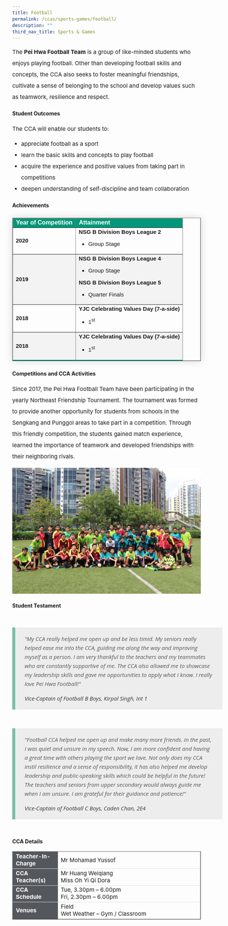 ```yaml
---
title: Football
permalink: /ccas/sports-games/football/
description: ""
third_nav_title: Sports & Games
---
```

<p style="font-size:15px; line-height:2;margin-top:15px;">The <strong>Pei Hwa Football Team</strong> is a group of like-minded students who enjoys playing football. Other than developing football skills and concepts, the CCA also seeks to foster meaningful friendships, cultivate a sense of belonging to the school and develop values such as teamwork, resilience and respect.</p>

<h4><strong>Student Outcomes</strong></h4>
<p style="font-size:15px; line-height:2;">The CCA will enable our students to:</p>
<ul style="margin-top:-5px">
<li style="font-size:15px; line-height:2;"> appreciate football as a sport</li>
<li style="font-size:15px; line-height:2;"> learn the basic skills and concepts to play football</li>
<li style="font-size:15px; line-height:2;"> acquire the experience and positive values from taking part in competitions</li>
<li style="font-size:15px; line-height:2;"> deepen understanding of self-discipline and team collaboration</li>
</ul>
	
<h4><strong>Achievements</strong></h4>
	
<table border="1" style="border-collapse: collapse;margin: 25px 0;font-size:15px;font-family: sans-serif;box-shadow: 0 0 20px rgba(0, 0, 0, 0.15);">
		<thead style="background-color: #009879; font-weight: bold; font-size: 16px;">
			<tr>
				<td style="text-align:left;color:white;">Year of Competition</td>
				<td style="text-align:left;color:white;">Attainment</td>
			</tr>
		</thead>
	
<tbody>
<tr>
<td><strong>2020</strong></td>
	<td style="font-size:15px;">
		<strong>NSG B Division Boys League 2</strong>
		<br>
		<ul>
			<li style="font-size:15px;margin-bottom:5px;">Group Stage</li>
		</ul>
	</td>
</tr>
															
<tr style="background-color:#f3f3f3;font-size:15px;">
<td style="font-size:15px;"><strong>2019</strong></td>
	<td style="font-size:15px;">
		<strong>NSG B Division Boys League 4</strong>
		<br>
		<ul>
			<li style="font-size:15px;margin-bottom:5px;">Group Stage</li>
		</ul>
		<strong>NSG B Division Boys League 5</strong>
		<br>
		<ul>
			<li style="font-size:15px; margin-bottom:5px;">Quarter Finals</li>
		</ul>
	</td>
</tr>
			
<tr style="font-size:15px;">
<td><strong>2018</strong></td>
	<td>
		<strong>YJC Celebrating Values Day (7-a-side)</strong>
		<br>
		<ul>
			<li style="font-size:15px;margin-bottom:5px;">1<sup>st</sup></li>
		</ul>
	</td>
</tr>
<tr style="background-color:#f3f3f3;font-size:15px;border-bottom: 2px solid #009879;">
<td><strong>2018</strong></td>
	<td style="font-size:15px;">
		<strong>YJC Celebrating Values Day (7-a-side)</strong>
		<br>
		<ul>
			<li style="font-size:15px;margin-bottom:5px;">1<sup>st</sup></li>
		</ul>
	</td>
</tr>
										
</tbody>
</table>

<h4><strong>Competitions and CCA Activities</strong></h4>

<p style="font-size:15px; line-height:2;margin-top:15px;">Since 2017, the Pei Hwa Football Team have been participating in the yearly Northeast Friendship Tournament. The tournament was formed to provide another opportunity for students from schools in the Sengkang and Punggol areas to take part in a competition. Through this friendly competition, the students gained match experience, learned the importance of teamwork and developed friendships with their neighboring rivals.</p>

<img src="/images/football1.jpg" style="align:center;">

<h4><strong>Student Testament</strong></h4>
<blockquote style="font-size: 15px;
  width:100%;
  margin:50px auto;
  font-family:Open Sans;
  font-style:italic;
  color: #555555;
  padding:1.2em 25px 1.2em 25px;
  border-left:8px solid #78C0A8 ;
  line-height:1.6;
  position: relative;
  background:#EDEDED;">
	"My CCA really helped me open up and be less timid. My seniors really helped ease me into the CCA, guiding me along the way and improving myself as a person. I am very thankful to the teachers and my teammates who are constantly supportive of me. The CCA also allowed me to showcase my leadership skills and gave me opportunities to apply what I know. I really love Pei Hwa Football!"
  <span style="display:block; color:#333333; margin-top:1em;font-size:15px;"><em>Vice-Captain of Football B Boys, Kirpal Singh, Int 1</em></span>
	</blockquote>
	
<blockquote style="font-size: 15px;
  width:100%;
  margin:50px auto;
  font-family:Open Sans;
  font-style:italic;
  color: #555555;
  padding:1.2em 25px 1.2em 25px;
  border-left:8px solid #78C0A8 ;
  line-height:1.6;
  position: relative;
  background:#EDEDED;">
	"Football CCA helped me open up and make many more friends. In the past, I was quiet and unsure in my speech. Now, I am more confident and having a great time with others playing the sport we love. Not only does my CCA instil resilience and a sense of responsibility, it has also helped me develop leadership and public-speaking skills which could be helpful in the future! The teachers and seniors from upper secondary would always guide me when I am unsure. I am grateful for their guidance and patience!"
  <span style="display:block; color:#333333; margin-top:1em;font-size:15px;"><em>Vice-Captain of Football C Boys, Caden Chan, 2E4</em></span>
	</blockquote>

<h4><strong>CCA Details</strong></h4>
<table border="1" style="width:100%;">
	<tbody>
		<tr>
			<td style="background-color: #54585d; font-weight: bold; font-size: 15px; border: 1px solid #54585d; color:white;border-bottom: 1px solid #dddddd;width:24%;">Teacher-In-Charge</td>
			<td style="border: 1px solid #dddfe1;font-size: 15px;">Mr Mohamad Yussof</td>
		</tr>

<tr>
			<td style="background-color: #54585d; font-weight: bold; font-size: 15px; border: 1px solid #54585d;border-bottom: 1px solid #dddddd; color:white;">CCA Teacher(s)</td>
			<td style="border: 1px solid #dddfe1;font-size: 15px;">Mr Huang Weiqiang<br>Miss Oh Yi Qi Dora</td>
		</tr>

<tr>
			<td style="background-color: #54585d; font-weight: bold; font-size: 15px; border: 1px solid #54585d; color:white;border-bottom: 1px solid #dddddd;">CCA Schedule</td>
			<td style="border: 1px solid #dddfe1;font-size: 15px;">Tue, 3.30pm – 6.00pm<br>Fri, 2.30pm – 6.00pm</td>
		</tr>
		
<tr>
			<td style="background-color: #54585d; font-weight: bold; font-size: 15px; border: 1px solid #54585d; color:white;">Venues</td>
			<td style="border: 1px solid #dddfe1;font-size: 15px;">Field<br>
Wet Weather – Gym / Classroom</td>
		</tr>
		
</tbody>
	</table>